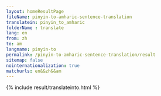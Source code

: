 ```yaml
---
layout: homeResultPage
fileName: pinyin-to-amharic-sentence-translation
translatein: pinyin_to_amharic
folderName : translate
lang: en
from: zh
to: am
langname: pinyin-to
permalink: /pinyin-to-amharic-sentence-translation/result
sitemap: false
nointernationalization: true
matchurls: en&&zh&&am
---
```

{% include result/translateinto.html %}

<script src="/js/result/translation.js" data-foldername="{{page.folderName}}" data-lang="{{page.lang}}"></script>
